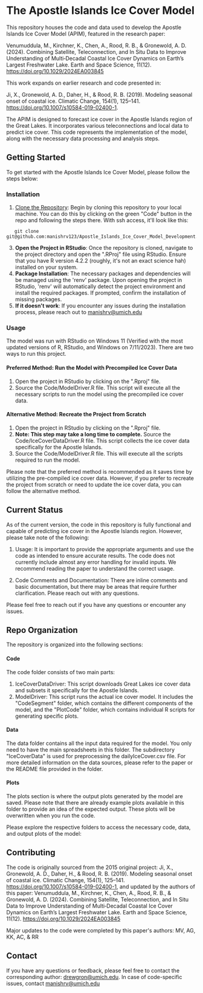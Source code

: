 # The Apostle Islands Ice Cover Model

This repository houses the code and data used to develop the Apostle Islands Ice Cover Model (APIM), featured in the research paper:


Venumuddula, M., Kirchner, K., Chen, A., Rood, R. B., & Gronewold, A. D. (2024). Combining Satellite, Teleconnection, and In Situ Data to Improve Understanding of Multi‐Decadal Coastal Ice Cover Dynamics on Earth’s Largest Freshwater Lake. Earth and Space Science, 11(12). https://doi.org/10.1029/2024EA003845

This work expands on earlier research and code presented in:

Ji, X., Gronewold, A. D., Daher, H., & Rood, R. B. (2019). Modeling seasonal onset of coastal ice. Climatic Change, 154(1), 125–141. https://doi.org/10.1007/s10584-019-02400-1.

The APIM is designed to forecast ice cover in the Apostle Islands region of the Great Lakes. It incorporates various teleconnections and local data to predict ice cover. This code represents the implementation of the model, along with the necessary data processing and analysis steps.

## Getting Started
To get started with the Apostle Islands Ice Cover Model, please follow the steps below:

### Installation

1. [Clone the Repository](https://docs.github.com/en/repositories/creating-and-managing-repositories/cloning-a-repository): Begin by cloning this repository to your local machine. You can do this by clicking on the green "Code" button in the repo and following the steps there. With ssh access, it'll look like this:
```
   git clone git@github.com:manishrv123/Apostle_Islands_Ice_Cover_Model_Development.git
```
3. **Open the Project in RStudio**: Once the repository is cloned, navigate to the project directory and open the ".RProj" file using RStudio. Ensure that you have R version 4.2.2 (roughly, it's not an exact science hah) installed on your system.
4. **Package Installation**: The necessary packages and dependencies will be managed using the 'renv' package. Upon opening the project in RStudio, 'renv' will automatically detect the project environment and install the required packages. If prompted, confirm the installation of missing packages.
5. **If it doesn't work**: If you encounter any issues during the installation process, please reach out to manishrv@umich.edu

### Usage

The model was run with RStudio on Windows 11 (Verified with the most updated versions of R, RStudio, and Windows on 7/11/2023). There are two ways to run this project.

#### Preferred Method: Run the Model with Precompiled Ice Cover Data

1. Open the project in RStudio by clicking on the ".Rproj" file.
2. Source the Code/ModelDriver.R file. This script will execute all the necessary scripts to run the model using the precompiled ice cover data.

#### Alternative Method: Recreate the Project from Scratch

1. Open the project in RStudio by clicking on the ".Rproj" file.
2. ****Note: This step may take a long time to complete.**** Source the Code/IceCoverDataDriver.R file. This script collects the ice cover data specifically for the Apostle Islands.
3. Source the Code/ModelDriver.R file. This will execute all the scripts required to run the model.


Please note that the preferred method is recommended as it saves time by utilizing the pre-compiled ice cover data. However, if you prefer to recreate the project from scratch or need to update the ice cover data, you can follow the alternative method.

## Current Status

As of the current version, the code in this repository is fully functional and capable of predicting ice cover in the Apostle Islands region. However, please take note of the following:

1. Usage: It is important to provide the appropriate arguments and use the code as intended to ensure accurate results. The code does not currently include almost any error handling for invalid inputs. We recommend reading the paper to understand the correct usage.

2. Code Comments and Documentation: There are inline comments and basic documentation, but there may be areas that require further clarification. Please reach out with any questions.

Please feel free to reach out if you have any questions or encounter any issues.

## Repo Organization

The repository is organized into the following sections:

#### Code
The code folder consists of two main parts:

1. IceCoverDataDriver: This script downloads Great Lakes ice cover data and subsets it specifically for the Apostle Islands.
2. ModelDriver: This script runs the actual ice cover model. It includes the "CodeSegment" folder, which contains the different components of the model, and the "PlotCode" folder, which contains individual R scripts for generating specific plots.
#### Data
The data folder contains all the input data required for the model. You only need to have the main spreadsheets in this folder. The subdirectory "IceCoverData" is used for preprocessing the dailyIceCover.csv file. For more detailed information on the data sources, please refer to the paper or the README file provided in the folder.

#### Plots
The plots section is where the output plots generated by the model are saved. Please note that there are already example plots available in this folder to provide an idea of the expected output. These plots will be overwritten when you run the code.

Please explore the respective folders to access the necessary code, data, and output plots of the model:

## Contributing

The code is originally sourced from the 2015 original project: Ji, X., Gronewold, A. D., Daher, H., & Rood, R. B. (2019). Modeling seasonal onset of coastal ice. Climatic Change, 154(1), 125–141. https://doi.org/10.1007/s10584-019-02400-1, and updated by the authors of this paper: Venumuddula, M., Kirchner, K., Chen, A., Rood, R. B., & Gronewold, A. D. (2024). Combining Satellite, Teleconnection, and In Situ Data to Improve Understanding of Multi‐Decadal Coastal Ice Cover Dynamics on Earth’s Largest Freshwater Lake. Earth and Space Science, 11(12). https://doi.org/10.1029/2024EA003845

Major updates to the code were completed by this paper's authors: MV, AG, KK, AC, & RR

## Contact

If you have any questions or feedback, please feel free to contact the corresponding author: drewgron@umich.edu. In case of code-specific issues, contact manishrv@umich.edu
